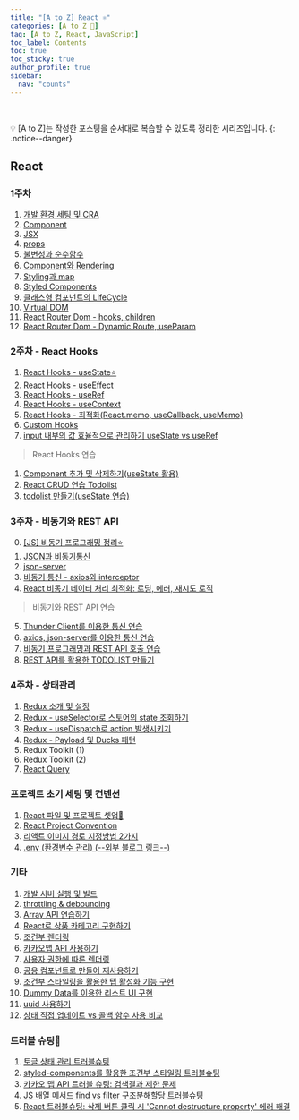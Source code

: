 ```yaml
---
title: "[A to Z] React ⚛️"
categories: [A to Z 📌]
tag: [A to Z, React, JavaScript]
toc_label: Contents
toc: true
toc_sticky: true
author_profile: true
sidebar:
  nav: "counts"
---
```


<br>

💡 [A to Z]는 작성한 포스팅을 순서대로 복습할 수 있도록 정리한 시리즈입니다.
{: .notice--danger}

## React

### 1주차

1. [개발 환경 세팅 및 CRA](https://mynamesieun.github.io/react/%EA%B0%9C%EB%B0%9C-%ED%99%98%EA%B2%BD-%EC%84%B8%ED%8C%85-%EB%B0%8F-CRA/)
2. [Component](https://mynamesieun.github.io/react/Component/)
3. [JSX](https://mynamesieun.github.io/react/JSX/)
4. [props](https://mynamesieun.github.io/react/props/)
5. [불변성과 순수함수](https://mynamesieun.github.io/react/%EB%B6%88%EB%B3%80%EC%84%B1%EA%B3%BC-%EC%88%9C%EC%88%98%ED%95%A8%EC%88%98/)
6. [Component와 Rendering](https://mynamesieun.github.io/react/Component%EC%99%80-Rendering/)
7. [Styling과 map](https://mynamesieun.github.io/react/Styling%EA%B3%BC-map/)
8. [Styled Components](https://mynamesieun.github.io/react/Styled-Components/)
9. [클래스형 컴포넌트의 LifeCycle](https://mynamesieun.github.io/react/%ED%81%B4%EB%9E%98%EC%8A%A4%ED%98%95-%EC%BB%B4%ED%8F%AC%EB%84%8C%ED%8A%B8%EC%9D%98-LifeCycle/)
10. [Virtual DOM](https://mynamesieun.github.io/react/Virtual-DOM/)
11. [React Router Dom - hooks, children](https://mynamesieun.github.io/react/React-Router-Dom-hooks,-children/)
12. [React Router Dom - Dynamic Route, useParam](https://mynamesieun.github.io/react/React-Router-Dom-Dynamic-Route,-useParam/)

### 2주차 - React Hooks

1. [React Hooks - useState⭐](https://mynamesieun.github.io/react/React-Hooks-useState/)
2. [React Hooks - useEffect](https://mynamesieun.github.io/react/React-Hooks-useEffect/)
3. [React Hooks - useRef](https://mynamesieun.github.io/react/React-Hooks-useRef/)
4. [React Hooks - useContext](https://mynamesieun.github.io/react/React-Hooks-useContext/)
5. [React Hooks - 최적화(React.memo, useCallback, useMemo)](<https://mynamesieun.github.io/react/React-Hooks-%EC%B5%9C%EC%A0%81%ED%99%94(React.memo,-useCallback,-useMemo)/>)
6. [Custom Hooks](https://mynamesieun.github.io/react/Custom-Hooks/)
7. [input 내부의 값 효율적으로 관리하기 useState vs useRef](https://mynamesieun.github.io/react/input-%EB%82%B4%EB%B6%80%EC%9D%98-%EA%B0%92-%ED%9A%A8%EC%9C%A8%EC%A0%81%EC%9C%BC%EB%A1%9C-%EA%B4%80%EB%A6%AC%ED%95%98%EA%B8%B0-useState-vs-useRef/)

> React Hooks 연습

1. [Component 추가 및 삭제하기(useState 활용)](https://mynamesieun.github.io/react/Component-%EC%B6%94%EA%B0%80-%EB%B0%8F-%EC%82%AD%EC%A0%9C%ED%95%98%EA%B8%B0/)
2. [React CRUD 연습 Todolist](https://mynamesieun.github.io/react/React-CRUD-%EC%97%B0%EC%8A%B5-Todolist/)
3. [todolist 만들기(useState 연습)](https://mynamesieun.github.io/project/todolist-%EB%A7%8C%EB%93%A4%EA%B8%B0/)

### 3주차 - 비동기와 REST API

0. [[JS] 비동기 프로그래밍 정리⭐](https://mynamesieun.github.io/javascript/%EB%B9%84%EB%8F%99%EA%B8%B0-%ED%94%84%EB%A1%9C%EA%B7%B8%EB%9E%98%EB%B0%8D-%EC%A0%95%EB%A6%AC/)
1. [JSON과 비동기통신](https://mynamesieun.github.io/react/JSON%EA%B3%BC-%EB%B9%84%EB%8F%99%EA%B8%B0%ED%86%B5%EC%8B%A0/)
2. [json-server](https://mynamesieun.github.io/react/json-server/)
3. [비동기 통신 - axios와 interceptor](https://mynamesieun.github.io/react/%EB%B9%84%EB%8F%99%EA%B8%B0-%ED%86%B5%EC%8B%A0-axios%EC%99%80-interceptor/)
4. [React 비동기 데이터 처리 최적화: 로딩, 에러, 재시도 로직](https://mynamesieun.github.io/react/React-%EB%B9%84%EB%8F%99%EA%B8%B0-%EB%8D%B0%EC%9D%B4%ED%84%B0-%EC%B2%98%EB%A6%AC-%EC%B5%9C%EC%A0%81%ED%99%94_%EB%A1%9C%EB%94%A9,-%EC%97%90%EB%9F%AC,-%EC%9E%AC%EC%8B%9C%EB%8F%84-%EB%A1%9C%EC%A7%81/)

> 비동기와 REST API 연습

5. [Thunder Client를 이용한 통신 연습](https://mynamesieun.github.io/react/Thunder-Client%EB%A5%BC-%EC%9D%B4%EC%9A%A9%ED%95%9C-%ED%86%B5%EC%8B%A0-%EC%97%B0%EC%8A%B5/)
6. [axios, json-server를 이용한 통신 연습](https://mynamesieun.github.io/react/axios,-json-server%EB%A5%BC-%EC%9D%B4%EC%9A%A9%ED%95%9C-%ED%86%B5%EC%8B%A0-%EC%97%B0%EC%8A%B5/)
7. [비동기 프로그래밍과 REST API 호출 연습](https://mynamesieun.github.io/react/%EB%B9%84%EB%8F%99%EA%B8%B0-%ED%94%84%EB%A1%9C%EA%B7%B8%EB%9E%98%EB%B0%8D%EA%B3%BC-REST-API-%ED%98%B8%EC%B6%9C-%EC%97%B0%EC%8A%B5/)
8. [REST API를 활용한 TODOLIST 만들기](https://mynamesieun.github.io/react/REST-API%EB%A5%BC-%ED%99%9C%EC%9A%A9%ED%95%9C-TODOLIST-%EB%A7%8C%EB%93%A4%EA%B8%B0/)

### 4주차 - 상태관리

1.  [Redux 소개 및 설정](https://mynamesieun.github.io/react/Redux-%EC%86%8C%EA%B0%9C-%EB%B0%8F-%EC%84%A4%EC%A0%95/)
2.  [Redux - useSelector로 스토어의 state 조회하기](https://mynamesieun.github.io/react/Redux-useSelector%EB%A1%9C-%EC%8A%A4%ED%86%A0%EC%96%B4%EC%9D%98-state-%EC%A1%B0%ED%9A%8C%ED%95%98%EA%B8%B0/)
3.  [Redux - useDispatch로 action 발생시키기](https://mynamesieun.github.io/react/Redux-useDispatch%EB%A1%9C-action-%EB%B0%9C%EC%83%9D%EC%8B%9C%ED%82%A4%EA%B8%B0/)
4.  [Redux - Payload 및 Ducks 패턴](https://mynamesieun.github.io/react/Redux-Payload-%EB%B0%8F-Ducks-%ED%8C%A8%ED%84%B4/)
5.  Redux Toolkit (1)
6.  Redux Toolkit (2)
7.  [React Query](https://mynamesieun.github.io/react/React-Query/)

### 프로젝트 초기 세팅 및 컨벤션

1. [React 파일 및 프로젝트 셋업📌](https://mynamesieun.github.io/react/React-%ED%8C%8C%EC%9D%BC-%EB%B0%8F-%ED%94%84%EB%A1%9C%EC%A0%9D%ED%8A%B8-%EC%85%8B%EC%97%85/)
2. [React Project Convention](https://mynamesieun.github.io/react/React-Project-Convention/)
3. [리액트 이미지 경로 지정방법 2가지](https://mynamesieun.github.io/react/%EB%A6%AC%EC%95%A1%ED%8A%B8-%EC%9D%B4%EB%AF%B8%EC%A7%80-%EA%B2%BD%EB%A1%9C-%EC%A7%80%EC%A0%95%EB%B0%A9%EB%B2%95-2%EA%B0%80%EC%A7%80/)
4. [.env (환경변수 관리) (--외부 블로그 링크--)](https://tooo1.tistory.com/582)

### 기타

1. [개발 서버 실행 및 빌드](https://mynamesieun.github.io/react/%EA%B0%9C%EB%B0%9C-%EC%84%9C%EB%B2%84-%EC%8B%A4%ED%96%89-%EB%B0%8F-%EB%B9%8C%EB%93%9C/)
2. [throttling & debouncing](https://mynamesieun.github.io/react/throttling-&-debouncing/)
3. [Array API 연습하기](https://mynamesieun.github.io/react/Array-API-%EC%97%B0%EC%8A%B5%ED%95%98%EA%B8%B0/)
4. [React로 상품 카테고리 구현하기](https://mynamesieun.github.io/react/React%EB%A1%9C-%EC%83%81%ED%92%88-%EC%B9%B4%ED%85%8C%EA%B3%A0%EB%A6%AC-%EA%B5%AC%ED%98%84%ED%95%98%EA%B8%B0/)
5. [조건부 렌더링](https://mynamesieun.github.io/react/%EC%A1%B0%EA%B1%B4%EB%B6%80-%EB%A0%8C%EB%8D%94%EB%A7%81/)
6. [카카오맵 API 사용하기](https://mynamesieun.github.io/react/%EC%B9%B4%EC%B9%B4%EC%98%A4%EB%A7%B5-api-%EC%82%AC%EC%9A%A9%ED%95%98%EA%B8%B0/)
7. [사용자 권한에 따른 렌더링](https://mynamesieun.github.io/react/%EC%82%AC%EC%9A%A9%EC%9E%90-%EA%B6%8C%ED%95%9C%EC%97%90-%EB%94%B0%EB%A5%B8-%EB%A0%8C%EB%8D%94%EB%A7%81/)
8. [공용 컴포넌트로 만들어 재사용하기](https://mynamesieun.github.io/react/%EA%B3%B5%EC%9A%A9-%EC%BB%B4%ED%8F%AC%EB%84%8C%ED%8A%B8%EB%A1%9C-%EB%A7%8C%EB%93%A4%EC%96%B4-%EC%9E%AC%EC%82%AC%EC%9A%A9%ED%95%98%EA%B8%B0/)
9. [조건부 스타일링을 활용한 탭 활성화 기능 구현](https://mynamesieun.github.io/react/%EC%A1%B0%EA%B1%B4%EB%B6%80-%EC%8A%A4%ED%83%80%EC%9D%BC%EB%A7%81%EC%9D%84-%ED%99%9C%EC%9A%A9%ED%95%9C-%ED%83%AD-%ED%99%9C%EC%84%B1%ED%99%94-%EA%B8%B0%EB%8A%A5-%EA%B5%AC%ED%98%84/)
10. [Dummy Data를 이용한 리스트 UI 구현](https://mynamesieun.github.io/react/Dummy-Data%EB%A5%BC-%EC%9D%B4%EC%9A%A9%ED%95%9C-%EB%A6%AC%EC%8A%A4%ED%8A%B8-UI-%EA%B5%AC%ED%98%84/)
11. [uuid 사용하기](https://mynamesieun.github.io/react/uuid-%EC%82%AC%EC%9A%A9%ED%95%98%EA%B8%B0/)
12. [상태 직접 업데이트 vs 콜백 함수 사용 비교](https://mynamesieun.github.io/react/%EC%83%81%ED%83%9C-%EC%A7%81%EC%A0%91-%EC%97%85%EB%8D%B0%EC%9D%B4%ED%8A%B8-vs-%EC%BD%9C%EB%B0%B1-%ED%95%A8%EC%88%98-%EC%82%AC%EC%9A%A9-%EB%B9%84%EA%B5%90/)

### 트러블 슈팅💫

1. [토글 상태 관리 트러블슈팅](https://mynamesieun.github.io/react/%ED%86%A0%EA%B8%80-%EC%83%81%ED%83%9C-%EA%B4%80%EB%A6%AC-%ED%8A%B8%EB%9F%AC%EB%B8%94%EC%8A%88%ED%8C%85/)
2. [styled-components를 활용한 조건부 스타일링 트러블슈팅](https://mynamesieun.github.io/react/styled-components%EB%A5%BC-%ED%99%9C%EC%9A%A9%ED%95%9C-%EC%A1%B0%EA%B1%B4%EB%B6%80-%EC%8A%A4%ED%83%80%EC%9D%BC%EB%A7%81-%ED%8A%B8%EB%9F%AC%EB%B8%94%EC%8A%88%ED%8C%85/)
3. [카카오 맵 API 트러블 슈팅: 검색결과 제한 문제](https://mynamesieun.github.io/project/%EC%B9%B4%EC%B9%B4%EC%98%A4-%EB%A7%B5-API-%ED%8A%B8%EB%9F%AC%EB%B8%94-%EC%8A%88%ED%8C%85-%EA%B2%80%EC%83%89%EA%B2%B0%EA%B3%BC-%EC%A0%9C%ED%95%9C-%EB%AC%B8%EC%A0%9C/)
4. [JS 배열 메서드 find vs filter 구조분해할당 트러블슈팅](https://mynamesieun.github.io/react/JS-%EB%B0%B0%EC%97%B4-%EB%A9%94%EC%84%9C%EB%93%9C-find-vs-filter-%EA%B5%AC%EC%A1%B0%EB%B6%84%ED%95%B4%ED%95%A0%EB%8B%B9-%ED%8A%B8%EB%9F%AC%EB%B8%94%EC%8A%88%ED%8C%85/)
5. [React 트러블슈팅: 삭제 버튼 클릭 시 'Cannot destructure property' 에러 해결](https://mynamesieun.github.io/react/React-%ED%8A%B8%EB%9F%AC%EB%B8%94%EC%8A%88%ED%8C%85_%EC%82%AD%EC%A0%9C-%EB%B2%84%ED%8A%BC-%ED%81%B4%EB%A6%AD-%EC%8B%9C-'Cannot-destructure-property'-%EC%97%90%EB%9F%AC-%ED%95%B4%EA%B2%B0/)

<br>
